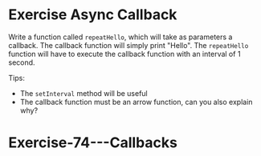 # Exercise Async Callback

Write a function called `repeatHello`, which will take as parameters a callback.
The callback function will simply print "Hello".
The `repeatHello` function will have to execute the callback function with an interval of 1 second.

Tips:

- The `setInterval` method will be useful
- The callback function must be an arrow function, can you also explain why?
# Exercise-74---Callbacks
